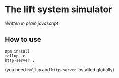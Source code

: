 # The lift system simulator
*Written in plain javascript*

## How to use
```
npm install
rollup -c
http-server .
```
(you need `rollup` and `http-server` installed globally)